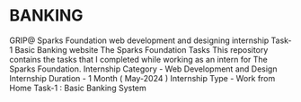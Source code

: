 # BANKING                                       
GRIP@ Sparks Foundation web development and designing internship Task-1 Basic Banking website The Sparks Foundation Tasks This repository contains the tasks that I completed while working as an intern for The Sparks Foundation.  Internship Category - Web Development and Design Internship Duration - 1 Month ( May-2024 ) Internship Type - Work from Home  Task-1 : Basic Banking System